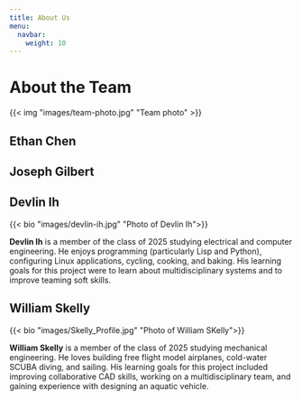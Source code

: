 ```yaml
---
title: About Us
menu:
  navbar:
    weight: 10
---
```


# About the Team

{{< img "images/team-photo.jpg" "Team photo" >}}

## Ethan Chen

## Joseph Gilbert

## Devlin Ih

{{< bio "images/devlin-ih.jpg" "Photo of Devlin Ih">}}

**Devlin Ih** is a member of the class of 2025 studying electrical and computer
engineering. He enjoys programming (particularly Lisp and Python), configuring
Linux applications, cycling, cooking, and baking. His learning goals for this
project were to learn about multidisciplinary systems and to improve teaming
soft skills.

## William Skelly

{{< bio "images/Skelly_Profile.jpg" "Photo of William SKelly">}}

**William Skelly** is a member of the class of 2025 studying mechanical engineering. He loves building free flight model airplanes, cold-water SCUBA diving, and sailing. His learning goals for this project included improving collaborative CAD skills, working on a multidisciplinary team, and gaining experience with designing an aquatic vehicle.
